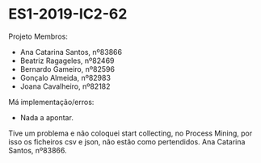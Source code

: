 # ES1-2019-IC2-62
Projeto
Membros:
- Ana Catarina Santos, nº83866
- Beatriz Ragageles, nº82469
- Bernardo Gameiro, nº82596
- Gonçalo Almeida, nº82983
- Joana Cavalheiro, nº82182


Má implementação/erros:
- Nada a apontar.

Tive um problema e não coloquei start collecting, no Process Mining, por isso os ficheiros csv e json, não estão como pertendidos. Ana Catarina Santos, nº83866.
